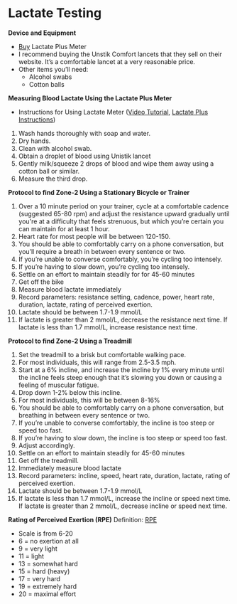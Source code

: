 # Lactate Testing

**Device and Equipment**
- [Buy](https://lactateplusmeter.store/) Lactate Plus Meter
- I recommend buying the Unstik Comfort lancets that they sell on their website. It’s a comfortable lancet at a very reasonable price.
- Other items you’ll need:
	- Alcohol swabs
	- Cotton balls

**Measuring Blood Lactate Using the Lactate Plus Meter**
- Instructions for Using Lactate Meter ([Video Tutorial](https://www.youtube.com/watch?v=a5Rnjo7mNsc&authuser=0), [Lactate Plus Instructions](https://www.novabiomedical.com/lactate-plus/))

1. Wash hands thoroughly with soap and water.
2. Dry hands.
3. Clean with alcohol swab.
4. Obtain a droplet of blood using Unistik lancet
5. Gently milk/squeeze 2 drops of blood and wipe them away using a cotton ball or similar.
6. Measure the third drop.

**Protocol to find Zone-2 Using a Stationary Bicycle or Trainer**
1. Over a 10 minute period on your trainer, cycle at a comfortable cadence (suggested 65-80 rpm) and adjust the resistance upward gradually until you're at a difficulty that feels strenuous, but which you’re certain you can maintain for at least 1 hour.
2. Heart rate for most people will be between 120-150.
3. You should be able to comfortably carry on a phone conversation, but you’ll require a breath in between every sentence or two.
4. If you’re unable to converse comfortably, you’re cycling too intensely.
5. If you’re having to slow down, you’re cycling too intensely.
6. Settle on an effort to maintain steadily for for 45-60 minutes
3. Get off the bike
4. Measure blood lactate immediately
5. Record parameters: resistance setting, cadence, power, heart rate, duration, lactate, rating of perceived exertion.
6. Lactate should be between 1.7-1.9 mmol/L
7. If lactate is greater than 2 mmol/L, decrease the resistance next time. If lactate is less than 1.7 mmol/L, increase resistance next time.

**Protocol to find Zone-2 Using a Treadmill**
1. Set the treadmill to a brisk but comfortable walking pace.
2. For most individuals, this will range from 2.5-3.5 mph.
3. Start at a 6% incline, and increase the incline by 1% every minute until the incline feels steep enough that it’s slowing you down or causing a feeling of muscular fatigue.
4. Drop down 1-2% below this incline.
5. For most individuals, this will be between 8-16%
3. You should be able to comfortably carry on a phone conversation, but breathing in between every sentence or two.
4. If you’re unable to converse comfortably, the incline is too steep or speed too fast.
5. If you’re having to slow down, the incline is too steep or speed too fast.
6. Adjust accordingly.
7. Settle on an effort to maintain steadily for 45-60 minutes
3. Get off the treadmill.
4. Immediately measure blood lactate
5. Record parameters: incline, speed, heart rate, duration, lactate, rating of perceived exertion.
6. Lactate should be between 1.7-1.9 mmol/L
7. If lactate is less than 1.7 mmol/L, increase the incline or speed next time. If lactate is greater than 2 mmol/L, decrease incline or speed next time.


**Rating of Perceived Exertion (RPE)**
Definition: [RPE](https://www.cdc.gov/physicalactivity/basics/measuring/exertion.htm)

- Scale is from 6-20
- 6 = no exertion at all
- 9 = very light
- 11 = light
- 13 = somewhat hard
- 15 = hard (heavy)
- 17 = very hard
- 19 = extremely hard
- 20 = maximal effort


